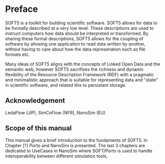 # Preface

SOFT5 is a toolkit for building scientific software. SOFT5 allows for
data to be formally described at a very low level. These descriptions
are used to instruct computers how data should be interpreted or
transformed. By sharing these formal descriptions, SOFT5 allows for
the coupling of software by allowing one application to read data
written by another, without having to care about how the data
represenation such as file formats etc.

Many ideas of SOFT5 aligns with the concepts of Linked Open Data and
the semantic web, however SOFT5 sacrifises the richness and dynamic
flexibility of the Resource Description Framework (RDF) with a
pragmatic and minimalistic approach that is suitable for representing
data and "state" in scientific software, and related this to
persistant storage.

## Acknowledgement

LedaFlow (JIP), SimCoFlow (NFR), NanoSim (EU)

## Scope of this manual

This manual gives a brief introduction to the fundaments of SOFT5. In
Chapter [?] Porto and NanoSim is presented. The last 3 chapters
are dedicated to UseCases in NanoSim where SOFT/Porto is used to handle
interoperability between different simulation tools.
